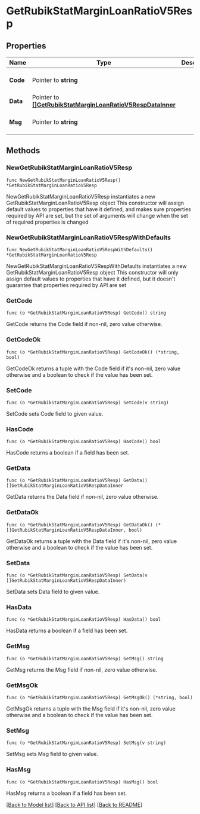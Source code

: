 # GetRubikStatMarginLoanRatioV5Resp

## Properties

Name | Type | Description | Notes
------------ | ------------- | ------------- | -------------
**Code** | Pointer to **string** |  | [optional] [default to ""]
**Data** | Pointer to [**[]GetRubikStatMarginLoanRatioV5RespDataInner**](GetRubikStatMarginLoanRatioV5RespDataInner.md) |  | [optional] 
**Msg** | Pointer to **string** |  | [optional] [default to ""]

## Methods

### NewGetRubikStatMarginLoanRatioV5Resp

`func NewGetRubikStatMarginLoanRatioV5Resp() *GetRubikStatMarginLoanRatioV5Resp`

NewGetRubikStatMarginLoanRatioV5Resp instantiates a new GetRubikStatMarginLoanRatioV5Resp object
This constructor will assign default values to properties that have it defined,
and makes sure properties required by API are set, but the set of arguments
will change when the set of required properties is changed

### NewGetRubikStatMarginLoanRatioV5RespWithDefaults

`func NewGetRubikStatMarginLoanRatioV5RespWithDefaults() *GetRubikStatMarginLoanRatioV5Resp`

NewGetRubikStatMarginLoanRatioV5RespWithDefaults instantiates a new GetRubikStatMarginLoanRatioV5Resp object
This constructor will only assign default values to properties that have it defined,
but it doesn't guarantee that properties required by API are set

### GetCode

`func (o *GetRubikStatMarginLoanRatioV5Resp) GetCode() string`

GetCode returns the Code field if non-nil, zero value otherwise.

### GetCodeOk

`func (o *GetRubikStatMarginLoanRatioV5Resp) GetCodeOk() (*string, bool)`

GetCodeOk returns a tuple with the Code field if it's non-nil, zero value otherwise
and a boolean to check if the value has been set.

### SetCode

`func (o *GetRubikStatMarginLoanRatioV5Resp) SetCode(v string)`

SetCode sets Code field to given value.

### HasCode

`func (o *GetRubikStatMarginLoanRatioV5Resp) HasCode() bool`

HasCode returns a boolean if a field has been set.

### GetData

`func (o *GetRubikStatMarginLoanRatioV5Resp) GetData() []GetRubikStatMarginLoanRatioV5RespDataInner`

GetData returns the Data field if non-nil, zero value otherwise.

### GetDataOk

`func (o *GetRubikStatMarginLoanRatioV5Resp) GetDataOk() (*[]GetRubikStatMarginLoanRatioV5RespDataInner, bool)`

GetDataOk returns a tuple with the Data field if it's non-nil, zero value otherwise
and a boolean to check if the value has been set.

### SetData

`func (o *GetRubikStatMarginLoanRatioV5Resp) SetData(v []GetRubikStatMarginLoanRatioV5RespDataInner)`

SetData sets Data field to given value.

### HasData

`func (o *GetRubikStatMarginLoanRatioV5Resp) HasData() bool`

HasData returns a boolean if a field has been set.

### GetMsg

`func (o *GetRubikStatMarginLoanRatioV5Resp) GetMsg() string`

GetMsg returns the Msg field if non-nil, zero value otherwise.

### GetMsgOk

`func (o *GetRubikStatMarginLoanRatioV5Resp) GetMsgOk() (*string, bool)`

GetMsgOk returns a tuple with the Msg field if it's non-nil, zero value otherwise
and a boolean to check if the value has been set.

### SetMsg

`func (o *GetRubikStatMarginLoanRatioV5Resp) SetMsg(v string)`

SetMsg sets Msg field to given value.

### HasMsg

`func (o *GetRubikStatMarginLoanRatioV5Resp) HasMsg() bool`

HasMsg returns a boolean if a field has been set.


[[Back to Model list]](../README.md#documentation-for-models) [[Back to API list]](../README.md#documentation-for-api-endpoints) [[Back to README]](../README.md)


